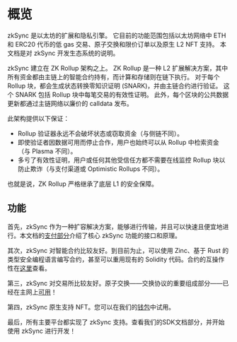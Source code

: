 # 概览

zkSync 是以太坊的扩展和隐私引擎。 它目前的功能范围包括以太坊网络中 ETH 和 ERC20 代币的低 gas 交易、原子交换和限价订单以及原生 L2 NFT 支持。 本文档是对 zkSync 开发生态系统的说明。

zkSync 建立在 ZK Rollup 架构之上。 ZK Rollup 是一种 L2 扩展解决方案，其中所有资金都由主链上的智能合约持有，而计算和存储则在链下执行。 对于每个 Rollup 块，都会生成状态转换零知识证明 (SNARK)，并由主链合约进行验证。 这个 SNARK 包括 Rollup 块中每笔交易的有效性证明。 此外，每个区块的公共数据更新都通过主链网络以廉价的 calldata 发布。

此架构提供以下保证：

- Rollup 验证器永远不会破坏状态或窃取资金（与侧链不同）。
- 即使验证者因数据可用而停止合作，用户也始终可以从 Rollup 中检索资金（与 Plasma 不同）。
- 多亏了有效性证明，用户或任何其他受信任方都不需要在线监控 Rollup 块以防止欺诈（与支付渠道或 Optimistic Rollups 不同）。

也就是说，ZK Rollup 严格继承了底层 L1 的安全保障。

## **功能**

首先，zkSync 作为一种扩容解决方案，能够进行传输，并且可以快速且便宜地进行。本文档的[支付部分](https://merlin-li.github.io/zksync/payments)介绍了核心 zkSync 功能的接口和原理。

其次，zkSync 对智能合约比较友好。到目前为止，可以使用 Zinc、基于 Rust 的类型安全编程语言编写合约，甚至可以重用现有的 Solidity 代码。合约的互操作性在[这里](https://merlin-li.github.io/zksync/contracts)查看。

第三，zkSync 对交易所比较友好。原子交换——交换协议的重要组成部分——已经在主网上[可用](https://merlin-li.github.io/zksync/contracts)！

第四，zkSync 原生支持 NFT。您可以在我们的[钱包](https://wallet.zksync.io/)中试用。

最后，所有主要平台都实现了 zkSync 支持。查看我们的SDK文档部分，并开始使用 zkSync 进行开发！

